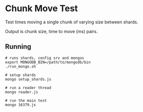 Chunk Move Test
===============

Test times moving a single chunk of varying size between shards.

Output is chunk size, time to move (ms) pairs.

Running
-------

    # runs shards, config srv and mongos
    export MONGODB_BIN=/path/to/mongodb/bin
    ./run_mongo.sh

    # setup shards
    mongo setup_shards.js

    # run a reader thread
    mongo reader.js

    # run the main test
    mongo 16379.js


